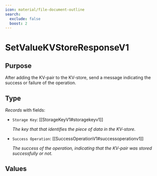 ```yaml
---
icon: material/file-document-outline
search:
  exclude: false
  boost: 2
---
```


# SetValueKVStoreResponseV1

## Purpose

<!-- --8<-- [start:purpose] -->
After adding the KV-pair to the KV-store, send a message indicating the success or failure of the operation.

<!-- --8<-- [end:purpose] -->

## Type

<!-- --8<-- [start:type] -->
<div class="type" markdown>

*Records* with fields:
- `Storage Key`: [[StorageKeyV1#storagekeyv1]]

  *The key that that identifies the piece of data in the KV-store.*

- `Success Operation`: [[SuccessOperationV1#successoperationv1]]

  *The success of the operation, indicating that the KV-pair was stored successfully or not.*

</div>
<!-- --8<-- [end:type] -->

## Values

